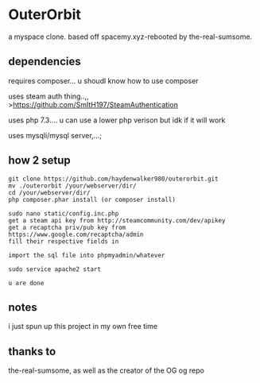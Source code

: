 # OuterOrbit
a myspace clone. based off spacemy.xyz-rebooted by the-real-sumsome.

## dependencies
requires composer... u shoudl know how to use composer

uses steam auth thing..,, >https://github.com/SmItH197/SteamAuthentication

uses php 7.3.... u can use a lower php verison but idk if it will work

uses mysqli/mysql server,...;

## how 2 setup
```
git clone https://github.com/haydenwalker980/outerorbit.git
mv ./outerorbit /your/webserver/dir/
cd /your/webserver/dir/
php composer.phar install (or composer install)

sudo nano static/config.inc.php
get a steam api key from http://steamcommunity.com/dev/apikey
get a recaptcha priv/pub key from https://www.google.com/recaptcha/admin
fill their respective fields in

import the sql file into phpmyadmin/whatever

sudo service apache2 start

u are done
```

## notes
i just spun up this project in my own free time

## thanks to
the-real-sumsome, as well as the creator of the OG og repo
